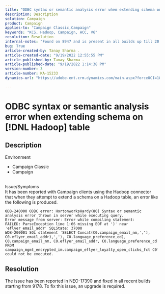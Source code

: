 ```yaml
---
title: "ODBC syntax or semantic analysis error when extending schema on [!DNL Hadoop] table"
description: Description
solution: Campaign
product: Campaign
applies-to: "Campaign Classic,Campaign"
keywords: "KCS, Hadoop, Campaign, ACC, V6"
resolution: Resolution
internal-notes: "Found on 8947 and is present in all builds up till 20.2.  Internal Support ticket: TK178548"
bug: True
article-created-by: Tanay Sharma .
article-created-date: "9/19/2022 12:55:55 PM"
article-published-by: Tanay Sharma .
article-published-date: "9/19/2022 1:14:38 PM"
version-number: 3
article-number: KA-15233
dynamics-url: "https://adobe-ent.crm.dynamics.com/main.aspx?forceUCI=1&pagetype=entityrecord&etn=knowledgearticle&id=9444595f-1a38-ed11-9db1-002248086735"

---
```

# ODBC syntax or semantic analysis error when extending schema on [!DNL Hadoop] table

## Description

Environment<br>
- Campaign Classic
- Campaign



<br>Issue/Symptoms<br>It has been reported with Campaign clients using the Hadoop connector that when they attempt to extend a schema on a Hadoop table, an error like the following is produced.<br>

```
ODB-240000 ODBC error: HortonworksHardy(80) Syntax or semantic analysis error thrown in server while executing query.
Error message from server: Error while compiling statement:
FAILED: ParseException line 1:66 missing EOF at ')' near 'eflyer_email_addr' SQLState: 37000
WDB-200001 SQL statement 'SELECT Concat(C0.campaign_email_nm,','), C0.eflyer_email_addr),','), C0.language_preference_cd), C0.campaign_email_nm, C0.eflyer_email_addr, C0.language_preference_cd FROM campaign_mgmt_encrypted_im.campaign_eflyer_loyalty_open_clicks_fct C0' could not be executed.
```



## Resolution


The issue has been reported in NEO-17390 and fixed in all recent builds starting from 9178. To fix this issue, an upgrade is required.
